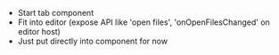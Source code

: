 - Start tab component
- Fit into editor (expose API like 'open files', 'onOpenFilesChanged' on editor host)
- Just put directly into <Editor /> component for now
